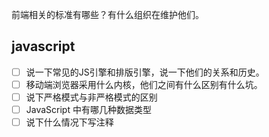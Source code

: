 
前端相关的标准有哪些？有什么组织在维护他们。

## javascript
- [ ] 说一下常见的JS引擎和排版引擎，说一下他们的关系和历史。
- [ ] 移动端浏览器采用什么内核，他们之间有什么区别有什么坑。
- [ ] 说下严格模式与非严格模式的区别
- [ ] JavaScript 中有哪几种数据类型
- [ ] 说下什么情况下写注释
